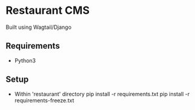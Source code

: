 # Restaurant CMS
Built using Wagtail/Django

## Requirements
- Python3

## Setup
- Within 'restaurant' directory
      pip install -r requirements.txt
      pip install -r requirements-freeze.txt
